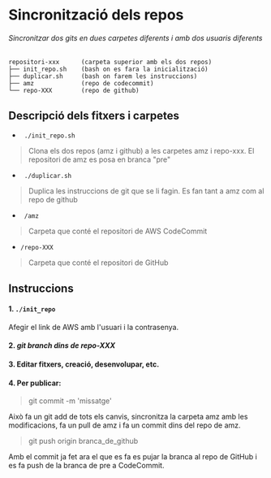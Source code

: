 
# Sincronització dels repos

###### Sincronitzar dos gits en dues carpetes diferents i amb dos usuaris diferents 

``` 
repositori-xxx      (carpeta superior amb els dos repos)
├── init_repo.sh    (bash on es fara la inicialització)
├── duplicar.sh     (bash on farem les instruccions)
├── amz             (repo de codecommit)
└── repo-XXX        (repo de github)
```

## Descripció dels fitxers i carpetes

* ` ./init_repo.sh`
>Clona els dos repos (amz i github) a les carpetes amz i repo-xxx. El repositori de amz es posa en branca "pre"

* ` ./duplicar.sh`
>Duplica les instruccions de git que se li fagin. Es fan tant a amz com al repo de github

* ` /amz`
>Carpeta que conté el repositori de AWS CodeCommit

* `/repo-XXX`
>Carpeta que conté el repositori de GitHub

## Instruccions

#### 1. ``./init_repo``
Afegir el link de AWS amb l'usuari i la contrasenya.
#### 2. *git branch dins de repo-XXX*
#### 3. Editar fitxers, creació, desenvolupar, etc.
#### 4. Per publicar:
> git commit -m 'missatge' 

Això fa un git add de tots els canvis, sincronitza la carpeta amz amb les modificacions, fa un pull de amz i fa un commit dins del repo de amz.

> git push origin branca_de_github

Amb el commit ja fet ara el que es fa es pujar la branca al repo de GitHub i es fa push de la branca de pre a CodeCommit.
